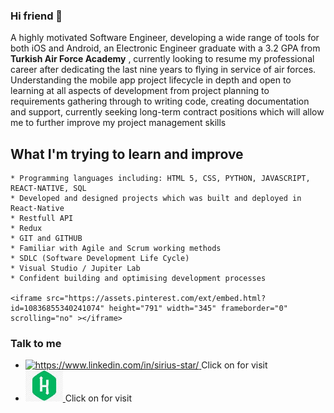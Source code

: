 ### Hi friend 👋

 A highly motivated Software Engineer, developing a wide range of tools for both iOS and Android, an Electronic Engineer graduate with a 3.2 GPA from __Turkish Air Force Academy__ , currently looking to resume my professional career after dedicating the last nine years to flying in service of air forces. Understanding the mobile app project lifecycle in depth and open to learning at all aspects of development from project planning to requirements gathering through to writing code, creating documentation and support, currently seeking long-term contract positions which will allow me to further improve my project management skills

## What I'm trying to learn and improve
 	* Programming languages including: HTML 5, CSS, PYTHON, JAVASCRIPT, REACT-NATIVE, SQL
 	* Developed and designed projects which was built and deployed in React-Native
    * Restfull API
 	* Redux
 	* GIT and GITHUB 
 	* Familiar with Agile and Scrum working methods
 	* SDLC (Software Development Life Cycle)
 	* Visual Studio / Jupiter Lab
 	* Confident building and optimising development processes

 	<iframe src="https://assets.pinterest.com/ext/embed.html?id=10836855340241074" height="791" width="345" frameborder="0" scrolling="no" ></iframe>
     
### Talk to me   

 * <a href="https://www.linkedin.com/in/sirius-star" target="_blank">
    <img src="https://img.shields.io/badge/%20-linkedin-0072b1" alt="https://www.linkedin.com/in/sirius-star/">
   </a>  <span>  Click on for visit</span>


 *  <a href="https://www.hackerrank.com/Sirius_Star" target="_blank">
    <img src="hackerrank.jpg" width="60px" height="50px"> 
    </a>  <span>Click on for visit</span>
 
